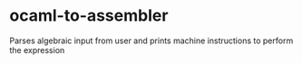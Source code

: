 # ocaml-to-assembler
Parses algebraic input from user and prints machine instructions to perform the expression
